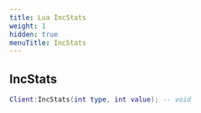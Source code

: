 ```yaml
---
title: Lua IncStats
weight: 1
hidden: true
menuTitle: IncStats
---
```

## IncStats
```lua
Client:IncStats(int type, int value); -- void
```